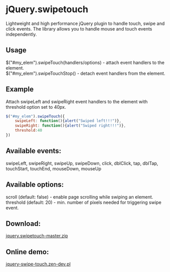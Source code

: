 # jQuery.swipetouch

Lightweight and high performance jQuery plugin to handle touch, swipe and click events.
The library allows you to handle mouse and touch events independently.

## Usage

$("#my_elem").swipeTouch(handlers/options) - attach event handlers to the element.  
$("#my_elem").swipeTouchStop() - detach event handlers from the element. 


## Example

Attach swipeLeft and swipeRight event handlers to the element with threshold option set to 40px.

```js
$("#my_elem").swipeTouch({
    swipeLeft: function(){alert("Swiped left!!!")},
    swipeRight: function(){alert("Swiped right!!!")},
    threshold:40
})
```

## Available events:

swipeLeft, swipeRight, swipeUp, swipeDown, click, dblClick, tap, dblTap, touchStart, touchEnd, mouseDown, mouseUp

## Available options:

scroll (default: false) - enable page scrolling while swiping an element.  
threshold (default: 20) - min. number of pixels needed for triggering swipe event.

## Download:

[jquery.swipetouch-master.zip](https://github.com/Grzegorzsa/jquery.swipetouch/archive/master.zip)

## Online demo:

[jquery-swipe-touch.zen-dev.pl](http://jquery-swipe-touch.zen-dev.pl/)
